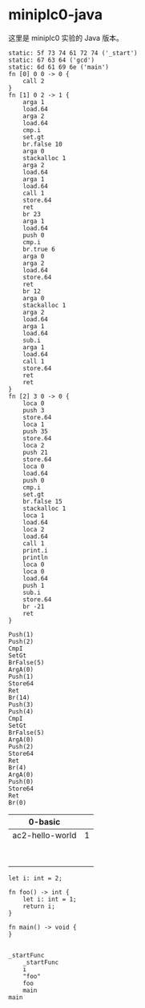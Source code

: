 # miniplc0-java

这里是 miniplc0 实验的 Java 版本。



```
static: 5f 73 74 61 72 74 ('_start')
static: 67 63 64 ('gcd')
static: 6d 61 69 6e ('main')
fn [0] 0 0 -> 0 {
	call 2
}
fn [1] 0 2 -> 1 {
    arga 1
    load.64
    arga 2
    load.64
    cmp.i
    set.gt
    br.false 10
    arga 0
    stackalloc 1
    arga 2
    load.64
    arga 1
    load.64
    call 1
    store.64
    ret
    br 23
    arga 1
    load.64
    push 0
    cmp.i
    br.true 6
    arga 0
    arga 2
    load.64
    store.64
    ret
    br 12
    arga 0
    stackalloc 1
    arga 2
    load.64
    arga 1
    load.64
    sub.i
    arga 1
    load.64
    call 1
    store.64
    ret
    ret
}
fn [2] 3 0 -> 0 {
    loca 0
    push 3
    store.64
    loca 1
    push 35
    store.64
    loca 2
    push 21
    store.64
    loca 0
    load.64
    push 0
    cmp.i
    set.gt
    br.false 15
    stackalloc 1
    loca 1
    load.64
    loca 2
    load.64
    call 1
    print.i
    println
    loca 0
    loca 0
    load.64
    push 1
    sub.i
    store.64
    br -21
    ret
}
```





```
Push(1)
Push(2)
CmpI
SetGt
BrFalse(5)
ArgA(0)
Push(1)
Store64
Ret
Br(14)
Push(3)
Push(4)
CmpI
SetGt
BrFalse(5)
ArgA(0)
Push(2)
Store64
Ret
Br(4)
ArgA(0)
Push(0)
Store64
Ret
Br(0)
```



 

| 0-basic         |      |
| --------------- | :--: |
| ac2-hello-world |  1   |
|                 |      |
|                 |      |
|                 |      |
|                 |      |
|                 |      |
|                 |      |
|                 |      |
|                 |      |





```
let i: int = 2;

fn foo() -> int {
    let i: int = 1;
    return i;
}

fn main() -> void {
}


_startFunc
	_startFunc
	i
	"foo"
	foo
	main
main
	

```

